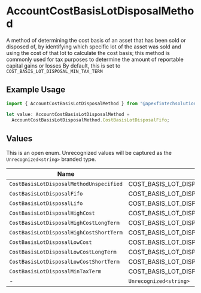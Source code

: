 # AccountCostBasisLotDisposalMethod

A method of determining the cost basis of an asset that has been sold or disposed of, by identifying which specific lot of the asset was sold and using the cost of that lot to calculate the cost basis; this method is commonly used for tax purposes to determine the amount of reportable capital gains or losses By default, this is set to `COST_BASIS_LOT_DISPOSAL_MIN_TAX_TERM`

## Example Usage

```typescript
import { AccountCostBasisLotDisposalMethod } from "@apexfintechsolutions/ascend-sdk/models/components";

let value: AccountCostBasisLotDisposalMethod =
  AccountCostBasisLotDisposalMethod.CostBasisLotDisposalFifo;
```

## Values

This is an open enum. Unrecognized values will be captured as the `Unrecognized<string>` branded type.

| Name                                         | Value                                        |
| -------------------------------------------- | -------------------------------------------- |
| `CostBasisLotDisposalMethodUnspecified`      | COST_BASIS_LOT_DISPOSAL_METHOD_UNSPECIFIED   |
| `CostBasisLotDisposalFifo`                   | COST_BASIS_LOT_DISPOSAL_FIFO                 |
| `CostBasisLotDisposalLifo`                   | COST_BASIS_LOT_DISPOSAL_LIFO                 |
| `CostBasisLotDisposalHighCost`               | COST_BASIS_LOT_DISPOSAL_HIGH_COST            |
| `CostBasisLotDisposalHighCostLongTerm`       | COST_BASIS_LOT_DISPOSAL_HIGH_COST_LONG_TERM  |
| `CostBasisLotDisposalHighCostShortTerm`      | COST_BASIS_LOT_DISPOSAL_HIGH_COST_SHORT_TERM |
| `CostBasisLotDisposalLowCost`                | COST_BASIS_LOT_DISPOSAL_LOW_COST             |
| `CostBasisLotDisposalLowCostLongTerm`        | COST_BASIS_LOT_DISPOSAL_LOW_COST_LONG_TERM   |
| `CostBasisLotDisposalLowCostShortTerm`       | COST_BASIS_LOT_DISPOSAL_LOW_COST_SHORT_TERM  |
| `CostBasisLotDisposalMinTaxTerm`             | COST_BASIS_LOT_DISPOSAL_MIN_TAX_TERM         |
| -                                            | `Unrecognized<string>`                       |